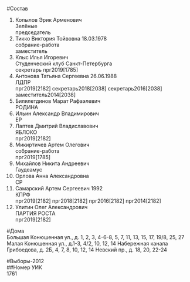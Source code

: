 #Состав  
1. Копылов Эрик Арменович  
    Зелёные  
    председатель  
2. Тикко Виктория Тойвовна 18.03.1978  
    собрание-работа  
    заместитель  
3. Клыс Илья Игоревич  
    Студенческий клуб Санкт-Петербурга  
    секретарь прг2019[1785]  
4. Антонова Татьяна Сергеевна 26.06.1988  
    ЛДПР  
    прг2019[2182] секретарь2018[2038] секретарь2016[2038] заместитель2014[2038]  
5. Билялетдинов Марат Рафаэлевич  
    РОДИНА  
6. Ильин Александр Владимирович  
    ЕР  
7. Лаптев Дмитрий Владиславович  
    ЯБЛОКО  
    прг2019[2182]  
8. Микиртичев Артем Олегович  
    собрание-работа  
    прг2019[1785]  
9. Михайлов Никита Андреевич  
    Гаудеамус  
10. Орлова Анна Александровна  
    СР  
11. Самарский Артем Сергеевич 1992  
    КПРФ  
    прг2019[2182] прг2018[2182] прг2016[2182] прг2014[2182]  
12. Улитин Олег Александрович  
    ПАРТИЯ РОСТА  
    прг2019[2182]  
  
#Дома  
Большая Конюшенная ул., д. 1, 2, 3, 4-6-8, 5, 7, 11, 13, 15, 17, 19/8, 25, 27 Малая Конюшенная ул., д.1-3, 4/2, 10, 12, 14 Набережная канала Грибоедова, д. 2Б, 4, 7, 8, 10, 12, 14 Невский пр., д. 18, 20, 22-24  
  
#Выборы-2012  
##Номер УИК  
1761  
